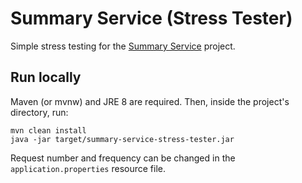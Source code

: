 # Summary Service (Stress Tester)

Simple stress testing for the [Summary Service](https://github.com/milosjajac/summary-service) project.

## Run locally

Maven (or mvnw) and JRE 8 are required. Then, inside the project's directory, run:

```
mvn clean install
java -jar target/summary-service-stress-tester.jar
```

Request number and frequency can be changed in the `application.properties` resource file.